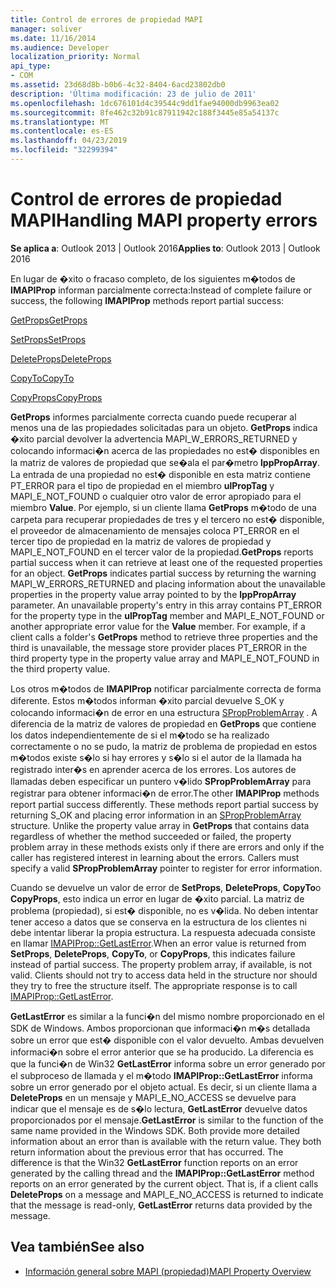 ```yaml
---
title: Control de errores de propiedad MAPI
manager: soliver
ms.date: 11/16/2014
ms.audience: Developer
localization_priority: Normal
api_type:
- COM
ms.assetid: 23d68d8b-b0b6-4c32-8404-6acd23802db0
description: 'Última modificación: 23 de julio de 2011'
ms.openlocfilehash: 1dc676101d4c39544c9dd1fae94000db9963ea02
ms.sourcegitcommit: 8fe462c32b91c87911942c188f3445e85a54137c
ms.translationtype: MT
ms.contentlocale: es-ES
ms.lasthandoff: 04/23/2019
ms.locfileid: "32299394"
---
```

# <a name="handling-mapi-property-errors"></a><span data-ttu-id="fc498-103">Control de errores de propiedad MAPI</span><span class="sxs-lookup"><span data-stu-id="fc498-103">Handling MAPI property errors</span></span>

<span data-ttu-id="fc498-104">**Se aplica a**: Outlook 2013 | Outlook 2016</span><span class="sxs-lookup"><span data-stu-id="fc498-104">**Applies to**: Outlook 2013 | Outlook 2016</span></span> 
  
<span data-ttu-id="fc498-105">En lugar de �xito o fracaso completo, de los siguientes m�todos de **IMAPIProp** informan parcialmente correcta:</span><span class="sxs-lookup"><span data-stu-id="fc498-105">Instead of complete failure or success, the following **IMAPIProp** methods report partial success:</span></span> 
  
[<span data-ttu-id="fc498-106">GetProps</span><span class="sxs-lookup"><span data-stu-id="fc498-106">GetProps</span></span>](imapiprop-getprops.md)
  
[<span data-ttu-id="fc498-107">SetProps</span><span class="sxs-lookup"><span data-stu-id="fc498-107">SetProps</span></span>](imapiprop-setprops.md)
  
[<span data-ttu-id="fc498-108">DeleteProps</span><span class="sxs-lookup"><span data-stu-id="fc498-108">DeleteProps</span></span>](imapiprop-deleteprops.md)
  
[<span data-ttu-id="fc498-109">CopyTo</span><span class="sxs-lookup"><span data-stu-id="fc498-109">CopyTo</span></span>](imapiprop-copyto.md)
  
[<span data-ttu-id="fc498-110">CopyProps</span><span class="sxs-lookup"><span data-stu-id="fc498-110">CopyProps</span></span>](imapiprop-copyprops.md)
  
<span data-ttu-id="fc498-p101">**GetProps** informes parcialmente correcta cuando puede recuperar al menos una de las propiedades solicitadas para un objeto. **GetProps** indica �xito parcial devolver la advertencia MAPI_W_ERRORS_RETURNED y colocando informaci�n acerca de las propiedades no est� disponibles en la matriz de valores de propiedad que se�ala el par�metro **lppPropArray**. La entrada de una propiedad no est� disponible en esta matriz contiene PT_ERROR para el tipo de propiedad en el miembro **ulPropTag** y MAPI_E_NOT_FOUND o cualquier otro valor de error apropiado para el miembro **Value**. Por ejemplo, si un cliente llama **GetProps** m�todo de una carpeta para recuperar propiedades de tres y el tercero no est� disponible, el proveedor de almacenamiento de mensajes coloca PT_ERROR en el tercer tipo de propiedad en la matriz de valores de propiedad y MAPI_E_NOT_FOUND en el tercer valor de la propiedad.</span><span class="sxs-lookup"><span data-stu-id="fc498-p101">**GetProps** reports partial success when it can retrieve at least one of the requested properties for an object. **GetProps** indicates partial success by returning the warning MAPI_W_ERRORS_RETURNED and placing information about the unavailable properties in the property value array pointed to by the **lppPropArray** parameter. An unavailable property's entry in this array contains PT_ERROR for the property type in the **ulPropTag** member and MAPI_E_NOT_FOUND or another appropriate error value for the **Value** member. For example, if a client calls a folder's **GetProps** method to retrieve three properties and the third is unavailable, the message store provider places PT_ERROR in the third property type in the property value array and MAPI_E_NOT_FOUND in the third property value.</span></span> 
  
<span data-ttu-id="fc498-p102">Los otros m�todos de **IMAPIProp** notificar parcialmente correcta de forma diferente. Estos m�todos informan �xito parcial devuelve S_OK y colocando informaci�n de error en una estructura [SPropProblemArray](spropproblemarray.md) . A diferencia de la matriz de valores de propiedad en **GetProps** que contiene los datos independientemente de si el m�todo se ha realizado correctamente o no se pudo, la matriz de problema de propiedad en estos m�todos existe s�lo si hay errores y s�lo si el autor de la llamada ha registrado inter�s en aprender acerca de los errores. Los autores de llamadas deben especificar un puntero v�lido **SPropProblemArray** para registrar para obtener informaci�n de error.</span><span class="sxs-lookup"><span data-stu-id="fc498-p102">The other **IMAPIProp** methods report partial success differently. These methods report partial success by returning S_OK and placing error information in an [SPropProblemArray](spropproblemarray.md) structure. Unlike the property value array in **GetProps** that contains data regardless of whether the method succeeded or failed, the property problem array in these methods exists only if there are errors and only if the caller has registered interest in learning about the errors. Callers must specify a valid **SPropProblemArray** pointer to register for error information.</span></span> 
  
<span data-ttu-id="fc498-p103">Cuando se devuelve un valor de error de **SetProps**, **DeleteProps**, **CopyTo**o **CopyProps**, esto indica un error en lugar de �xito parcial. La matriz de problema (propiedad), si est� disponible, no es v�lida. No deben intentar tener acceso a datos que se conserva en la estructura de los clientes ni debe intentar liberar la propia estructura. La respuesta adecuada consiste en llamar [IMAPIProp::GetLastError](imapiprop-getlasterror.md).</span><span class="sxs-lookup"><span data-stu-id="fc498-p103">When an error value is returned from **SetProps**, **DeleteProps**, **CopyTo**, or **CopyProps**, this indicates failure instead of partial success. The property problem array, if available, is not valid. Clients should not try to access data held in the structure nor should they try to free the structure itself. The appropriate response is to call [IMAPIProp::GetLastError](imapiprop-getlasterror.md).</span></span> 
  
<span data-ttu-id="fc498-p104">**GetLastError** es similar a la funci�n del mismo nombre proporcionado en el SDK de Windows. Ambos proporcionan que informaci�n m�s detallada sobre un error que est� disponible con el valor devuelto. Ambas devuelven informaci�n sobre el error anterior que se ha producido. La diferencia es que la funci�n de Win32 **GetLastError** informa sobre un error generado por el subproceso de llamada y el m�todo **IMAPIProp::GetLastError** informa sobre un error generado por el objeto actual. Es decir, si un cliente llama a **DeleteProps** en un mensaje y MAPI_E_NO_ACCESS se devuelve para indicar que el mensaje es de s�lo lectura, **GetLastError** devuelve datos proporcionados por el mensaje.</span><span class="sxs-lookup"><span data-stu-id="fc498-p104">**GetLastError** is similar to the function of the same name provided in the Windows SDK. Both provide more detailed information about an error than is available with the return value. They both return information about the previous error that has occurred. The difference is that the Win32 **GetLastError** function reports on an error generated by the calling thread and the **IMAPIProp::GetLastError** method reports on an error generated by the current object. That is, if a client calls **DeleteProps** on a message and MAPI_E_NO_ACCESS is returned to indicate that the message is read-only, **GetLastError** returns data provided by the message.</span></span> 
  
## <a name="see-also"></a><span data-ttu-id="fc498-128">Vea también</span><span class="sxs-lookup"><span data-stu-id="fc498-128">See also</span></span>

- [<span data-ttu-id="fc498-129">Información general sobre MAPI (propiedad)</span><span class="sxs-lookup"><span data-stu-id="fc498-129">MAPI Property Overview</span></span>](mapi-property-overview.md)

